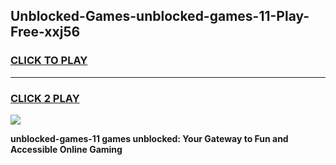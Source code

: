 
## Unblocked-Games-unblocked-games-11-Play-Free-xxj56
<h3>
<a href="https://premium76.site?title=unblocked-games-11&ref=15A">CLICK TO PLAY</a></h3>
<hr>

<h3>
<a href="https://premium76.site?title=unblocked-games-11&ref=15A">CLICK 2 PLAY</a>
  
</h3>

<a href="https://premium76.site?title=unblocked-games-11&ref=15A"><img src="https://clearcache.store/games.png"></a>


**unblocked-games-11 games unblocked: Your Gateway to Fun and Accessible Online Gaming**
